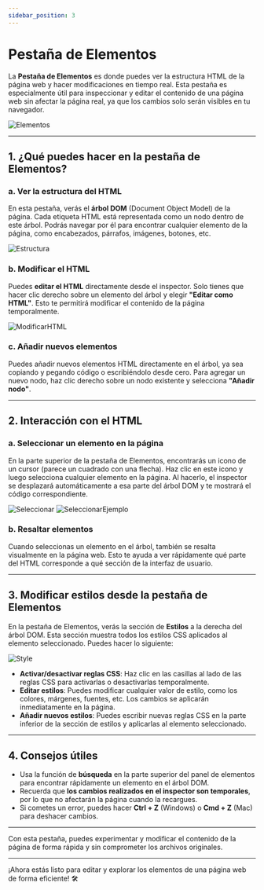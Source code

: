 ```yaml
---
sidebar_position: 3
---
```


# Pestaña de Elementos

La **Pestaña de Elementos** es donde puedes ver la estructura HTML de la página web y hacer modificaciones en tiempo real. Esta pestaña es especialmente útil para inspeccionar y editar el contenido de una página web sin afectar la página real, ya que los cambios solo serán visibles en tu navegador.

![Elementos](./img/Elementos.png)

---

## 1. ¿Qué puedes hacer en la pestaña de Elementos?

### a. Ver la estructura del HTML

En esta pestaña, verás el **árbol DOM** (Document Object Model) de la página. Cada etiqueta HTML está representada como un nodo dentro de este árbol. Podrás navegar por él para encontrar cualquier elemento de la página, como encabezados, párrafos, imágenes, botones, etc.

![Estructura](./img/estructura.png)

### b. Modificar el HTML

Puedes **editar el HTML** directamente desde el inspector. Solo tienes que hacer clic derecho sobre un elemento del árbol y elegir **"Editar como HTML"**. Esto te permitirá modificar el contenido de la página temporalmente.

![ModificarHTML](./img/modificarHtml.png)

### c. Añadir nuevos elementos

Puedes añadir nuevos elementos HTML directamente en el árbol, ya sea copiando y pegando código o escribiéndolo desde cero. Para agregar un nuevo nodo, haz clic derecho sobre un nodo existente y selecciona **"Añadir nodo"**.

---

## 2. Interacción con el HTML

### a. Seleccionar un elemento en la página

En la parte superior de la pestaña de Elementos, encontrarás un icono de un cursor (parece un cuadrado con una flecha). Haz clic en este icono y luego selecciona cualquier elemento en la página. Al hacerlo, el inspector se desplazará automáticamente a esa parte del árbol DOM y te mostrará el código correspondiente.

![Seleccionar](./img/seleccionar.png)
![SeleccionarEjemplo](./img/seleccionarEjemplo.png)

### b. Resaltar elementos

Cuando seleccionas un elemento en el árbol, también se resalta visualmente en la página web. Esto te ayuda a ver rápidamente qué parte del HTML corresponde a qué sección de la interfaz de usuario.

---

## 3. Modificar estilos desde la pestaña de Elementos

En la pestaña de Elementos, verás la sección de **Estilos** a la derecha del árbol DOM. Esta sección muestra todos los estilos CSS aplicados al elemento seleccionado. Puedes hacer lo siguiente:

![Style](./img/Styles.png)

- **Activar/desactivar reglas CSS**: Haz clic en las casillas al lado de las reglas CSS para activarlas o desactivarlas temporalmente.
- **Editar estilos**: Puedes modificar cualquier valor de estilo, como los colores, márgenes, fuentes, etc. Los cambios se aplicarán inmediatamente en la página.
- **Añadir nuevos estilos**: Puedes escribir nuevas reglas CSS en la parte inferior de la sección de estilos y aplicarlas al elemento seleccionado.

---

## 4. Consejos útiles

- Usa la función de **búsqueda** en la parte superior del panel de elementos para encontrar rápidamente un elemento en el árbol DOM.
- Recuerda que **los cambios realizados en el inspector son temporales**, por lo que no afectarán la página cuando la recargues.
- Si cometes un error, puedes hacer **Ctrl + Z** (Windows) o **Cmd + Z** (Mac) para deshacer cambios.

---

Con esta pestaña, puedes experimentar y modificar el contenido de la página de forma rápida y sin comprometer los archivos originales.

---

¡Ahora estás listo para editar y explorar los elementos de una página web de forma eficiente! 🛠️

